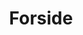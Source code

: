 ---
layout: "layouts/frontpage.njk"
title: "Forside"
description: Beskrivelse af hvad siden handler om.
hero:
  heading: Digitale løsninger der skaber resultater
  image: INDEXED_samlebaand__ur3x6n.png 
  text: >-
    Webbureau Indexed hjælper med digitialisering af din virksomhed.
    <strong>Opdater eller byg ny hjemmeside eller webapp</strong> som kan
    automatisere dine processer.
  link_text: "Se hvad vi kan gøre for dig"
eleventyNavigation:
  key: forside
  order: 1
---